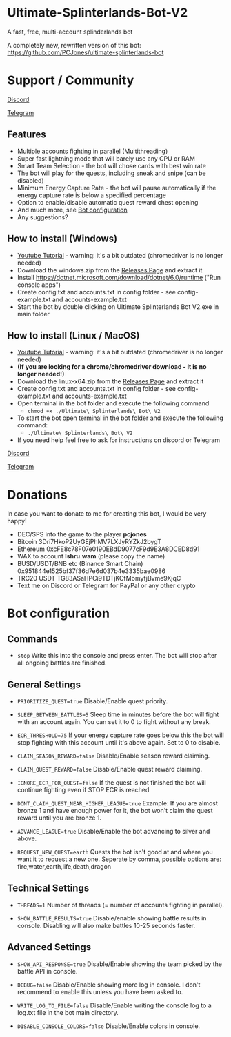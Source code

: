 # Ultimate-Splinterlands-Bot-V2
A fast, free, multi-account splinderlands bot

A completely new, rewritten version of this bot: https://github.com/PCJones/ultimate-splinterlands-bot

# Support / Community

[Discord](https://discord.gg/hwSr7KNGs9)

[Telegram](https://t.me/ultimatesplinterlandsbot) 

## Features
- Multiple accounts fighting in parallel (Multithreading)
- Super fast lightning mode that will barely use any CPU or RAM
- Smart Team Selection - the bot will chose cards with best win rate
- The bot will play for the quests, including sneak and snipe (can be disabled)
- Minimum Energy Capture Rate - the bot will pause automatically if the energy capture rate is below a specified percentage
- Option to enable/disable automatic quest reward chest opening
- And much more, see [Bot configuration](https://github.com/PCJones/Ultimate-Splinterlands-Bot-V2#bot-configuration)
- Any suggestions?

## How to install (Windows)
- [Youtube Tutorial](https://www.youtube.com/watch?v=wVHL94ZH5r8) - warning: it's a bit outdated (chromedriver is no longer needed)
- Download the windows.zip from the [Releases Page](https://github.com/PCJones/Ultimate-Splinterlands-Bot-V2/releases) and extract it
- Install https://dotnet.microsoft.com/download/dotnet/6.0/runtime ("Run console apps")
- Create config.txt and accounts.txt in config folder - see config-example.txt and accounts-example.txt
- Start the bot by double clicking on Ultimate Splinterlands Bot V2.exe in main folder

## How to install (Linux / MacOS)
- [Youtube Tutorial](https://www.youtube.com/watch?v=kTS0FdAei7c) - warning: it's a bit outdated (chromedriver is no longer needed)
- **(If you are looking for a chrome/chromedriver download - it is no longer needed!)**
- Download the linux-x64.zip from the [Releases Page](https://github.com/PCJones/Ultimate-Splinterlands-Bot-V2/releases) and extract it
- Create config.txt and accounts.txt in config folder - see config-example.txt and accounts-example.txt
- Open terminal in the bot folder and execute the following command
  - `chmod +x ./Ultimate\ Splinterlands\ Bot\ V2`
- To start the bot open terminal in the bot folder and execute the following command:
  - `./Ultimate\ Splinterlands\ Bot\ V2`
- If you need help feel free to ask for instructions on discord or Telegram

[Discord](https://discord.gg/hwSr7KNGs9)

[Telegram](https://t.me/ultimatesplinterlandsbot) 

# Donations

In case you want to donate to me for creating this bot, I would be very happy!

- DEC/SPS into the game to the player **pcjones** 
- Bitcoin 3Dri7HkoP2UyGEjPhMV7LXJyRYZkJ2bygT
- Ethereum 0xcFE8c78F07e0190EBdD9077cF9d9E3A8DCED8d91 
- WAX to account **lshru.wam** (please copy the name)
- BUSD/USDT/BNB etc (Binance Smart Chain) 0x951844e1525bf37f36d7e6d037b4e3335bae0986
- TRC20 USDT TG83ASaHPCi9TDTjKCfMbmyfjBvme9XjqC
- Text me on Discord or Telegram for PayPal or any other crypto

# Bot configuration
## Commands
- `stop` Write this into the console and press enter. The bot will stop after all ongoing battles are finished.

## General Settings

- `PRIORITIZE_QUEST=true` Disable/Enable quest priority.

- `SLEEP_BETWEEN_BATTLES=5` Sleep time in minutes before the bot will fight with an account again. You can set it to 0 to fight without any break.

- `ECR_THRESHOLD=75` If your energy capture rate goes below this the bot will stop fighting with this account until it's above again. Set to 0 to disable.

- `CLAIM_SEASON_REWARD=false` Disable/Enable season reward claiming.

- `CLAIM_QUEST_REWARD=false` Disable/Enable quest reward claiming.

- `IGNORE_ECR_FOR_QUEST=false` If the quest is not finished the bot will continue fighting even if STOP ECR is reached

- `DONT_CLAIM_QUEST_NEAR_HIGHER_LEAGUE=true` Example: If you are almost bronze 1 and have enough power for it, the bot won't claim the quest reward until you are bronze 1.

- `ADVANCE_LEAGUE=true` Disable/Enable the bot advancing to silver and above.

- `REQUEST_NEW_QUEST=earth` Quests the bot isn't good at and where you want it to request a new one. Seperate by comma, possible options are: fire,water,earth,life,death,dragon

## Technical Settings

- `THREADS=1` Number of threads (= number of accounts fighting in parallel).

- `SHOW_BATTLE_RESULTS=true` Disable/enable showing battle results in console. Disabling will also make battles 10-25 seconds faster.

## Advanced Settings
- `SHOW_API_RESPONSE=true` Disable/Enable showing the team picked by the battle API in console.

- `DEBUG=false` Disable/Enable showing more log in console. I don't recommend to enable this unless you have been asked to.

- `WRITE_LOG_TO_FILE=false` Disable/Enable writing the console log to a log.txt file in the bot main directory.

- `DISABLE_CONSOLE_COLORS=false` Disable/Enable colors in console.
